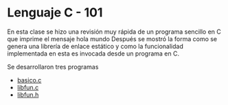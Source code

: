 # Lenguaje C - 101

En esta clase se hizo una revisión muy rápida de un programa sencillo en C que imprime el mensaje hola mundo
Después se mostró la forma como se genera una librería de enlace estático y como la funcionalidad implementada en esta es invocada desde un programa en C.

Se desarrollaron tres programas

<ul>
  <li> <a href="https://github.com/alejosatizabal/SistemasOperativos/blob/master/2019_05_24/basico.c">basico.c</a></li>
  <li> <a href="https://github.com/alejosatizabal/SistemasOperativos/blob/master/2019_05_24/libfun.c">libfun.c</a></li>
  <li> <a href="https://github.com/alejosatizabal/SistemasOperativos/blob/master/2019_05_24/libfun.h">libfun.h</a></li>
